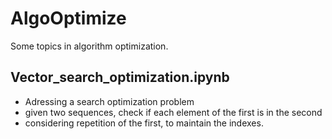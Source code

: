 # AlgoOptimize
Some topics in algorithm optimization.

## Vector_search_optimization.ipynb
- Adressing a search optimization problem
- given two sequences, check if each element of the first is in the second
- considering repetition of the first, to maintain the indexes.

